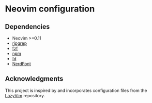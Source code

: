 # Neovim configuration

## Dependencies

- Neovim >=0.11
- [ripgrep](https://github.com/BurntSushi/ripgrep)
- [fzf](https://github.com/junegunn/fzf)
- [npm](https://github.com/npm/cli)
- [fd](https://github.com/sharkdp/fd)
- [NerdFont](https://github.com/ryanoasis/nerd-fonts)

## Acknowledgments

This project is inspired by and incorporates configuration files from the [LazyVim](https://github.com/LazyVim/LazyVim/) repository.
